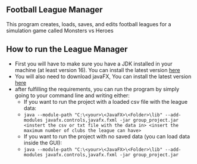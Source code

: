 ## Football League Manager
This program creates, loads, saves, and edits football leagues for a simulation game called Monsters vs Heroes

## How to run the League Manager
- First you will have to make sure you have a JDK installed in your machine (at least version 16). You can install the latest version [here](https://www.java.com/en/download/)
- You will also need to download javaFX, You can install the latest version [here](https://gluonhq.com/products/javafx/)
- after fulfilling the requirements, you can run the program by simply going to your command line and writing either:
    - If you want to run the project with a loaded csv file with the league data: 
    - `java --module-path "C:\<your>\<JavaFX>\<Folder>\lib" --add-modules javafx.controls,javafx.fxml -jar group_project.jar <instert the csv or txt file with the data in> <insert the maximum number of clubs the league can have>`
    - If you want to run the project with no saved data (you can load data inside the GUI):
    - `java --module-path "C:\<your>\<JavaFX>\<Folder>\lib" --add-modules javafx.controls,javafx.fxml -jar group_project.jar`
